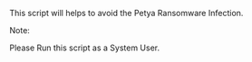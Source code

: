 This script will helps to avoid the Petya Ransomware Infection.

 

Note:

Please Run this script as a System User.